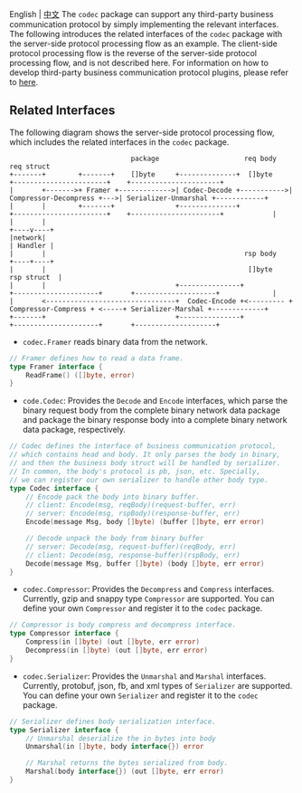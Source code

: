 English | [中文](README.zh_CN.md)
The `codec` package can support any third-party business communication protocol by simply implementing the relevant interfaces.
The following introduces the related interfaces of the `codec` package with the server-side protocol processing flow as an example.
The client-side protocol processing flow is the reverse of the server-side protocol processing flow, and is not described here.
For information on how to develop third-party business communication protocol plugins, please refer to [here](/docs/developer_guide/develop_plugins/protocol.md).

## Related Interfaces

The following diagram shows the server-side protocol processing flow, which includes the related interfaces in the `codec` package.

```ascii
                              package                     req body                                                       req struct
+-------+        +-------+    []byte     +--------------+  []byte    +-----------------------+    +----------------------+
|       +------->+ Framer +------------->| Codec-Decode +----------->| Compressor-Decompress +--->| Serializer-Unmarshal +------------+
|       |        +-------+               +--------------+            +-----------------------+    +----------------------+            |
|       |                                                                                                                        +----v----+
|network|                                                                                                                        | Handler |
|       |                                                 rsp body                                                               +----+----+
|       |                                                  []byte                                                         rsp struct  |
|       |                                +---------------+           +---------------------+       +--------------------+             |
|       <--------------------------------+  Codec-Encode +<--------- + Compressor-Compress + <-----+ Serializer-Marshal +-------------+
+-------+                                +---------------+           +---------------------+       +--------------------+
```

- `codec.Framer` reads binary data from the network.

```go
// Framer defines how to read a data frame.
type Framer interface {
    ReadFrame() ([]byte, error)
}
```

- `code.Codec`: Provides the `Decode` and `Encode` interfaces, which parse the binary request body from the complete binary network data package and package the binary response body into a complete binary network data package, respectively.

```go
// Codec defines the interface of business communication protocol,
// which contains head and body. It only parses the body in binary,
// and then the business body struct will be handled by serializer.
// In common, the body's protocol is pb, json, etc. Specially,
// we can register our own serializer to handle other body type.
type Codec interface {
    // Encode pack the body into binary buffer.
    // client: Encode(msg, reqBody)(request-buffer, err)
    // server: Encode(msg, rspBody)(response-buffer, err)
    Encode(message Msg, body []byte) (buffer []byte, err error)

    // Decode unpack the body from binary buffer
    // server: Decode(msg, request-buffer)(reqBody, err)
    // client: Decode(msg, response-buffer)(rspBody, err)
    Decode(message Msg, buffer []byte) (body []byte, err error)
}
```

- `codec.Compressor`: Provides the `Decompress` and `Compress` interfaces. 
Currently, gzip and snappy type `Compressor` are supported. 
You can define your own `Compressor` and register it to the `codec` package.

```go
// Compressor is body compress and decompress interface.
type Compressor interface {
	Compress(in []byte) (out []byte, err error)
	Decompress(in []byte) (out []byte, err error)
}
```

- `codec.Serializer`: Provides the `Unmarshal` and `Marshal` interfaces. 
Currently, protobuf, json, fb, and xml types of `Serializer` are supported. 
You can define your own `Serializer` and register it to the `codec` package.

```go
// Serializer defines body serialization interface.
type Serializer interface {
    // Unmarshal deserialize the in bytes into body
    Unmarshal(in []byte, body interface{}) error

    // Marshal returns the bytes serialized from body.
    Marshal(body interface{}) (out []byte, err error)
}
```
